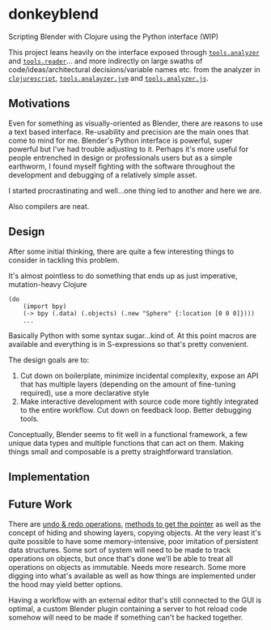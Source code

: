 # donkeyblend

Scripting Blender with Clojure using the Python interface (WIP)

This project leans heavily on the interface exposed through [`tools.analyzer`](https://github.com/clojure/tools.analyzer) and [`tools.reader`](https://github.com/clojure/tools.reader)... and more indirectly on large swaths of code/ideas/architectural decisions/variable names etc. from the analyzer in [`clojurescript`](https://github.com/clojure/clojurescript), [`tools.analayzer.jvm`](https://github.com/clojure/tools.analyzer.jvm) and [`tools.analyzer.js`](https://github.com/clojure/tools.analyzer.js/).

## Motivations

Even for something as visually-oriented as Blender, there are reasons to use a text based interface. Re-usability and precision are the main ones that come to mind for me. Blender's Python interface is powerful, super powerful but I've had trouble adjusting to it. Perhaps it's more useful for people entrenched in design or professionals users but as a simple earthworm, I found myself fighting with the software throughout the development and debugging of a relatively simple asset.

I started procrastinating and well...one thing led to another and here we are.

Also compilers are neat.

## Design

After some initial thinking, there are quite a few interesting things to consider in tackling this problem.

It's almost pointless to do something that ends up as just imperative, mutation-heavy Clojure

    (do
        (import bpy)
        (-> bpy (.data) (.objects) (.new "Sphere" {:location [0 0 0]})))
        ...

Basically Python with some syntax sugar...kind of. At this point macros are available and everything is in S-expressions so that's pretty convenient.

The design goals are to:

1. Cut down on boilerplate, minimize incidental complexity, expose an API that has multiple layers (depending on the amount of fine-tuning required), use a more declarative style
2. Make interactive development with source code more tightly integrated to the entire workflow. Cut down on feedback loop. Better debugging tools.

Conceptually, Blender seems to fit well in a functional framework, a few unique data types and multiple functions that can act on them. Making things small and composable is a pretty straightforward translation.

## Implementation

## Future Work

There are [undo & redo operations](https://docs.blender.org/api/2.79/bpy.ops.ed.html?highlight=undo#bpy.ops.ed.undo_redo), [methods to get the pointer](https://docs.blender.org/api/current/bpy.types.bpy_struct.html#bpy.types.bpy_struct.as_pointer) as well as the concept of hiding and showing layers, copying objects. At the very least it's quite possible to have some memory-intensive, poor imitation of persistent data structures. Some sort of system will need to be made to track operations on objects, but once that's done we'll be able to treat all operations on objects as immutable. Needs more research. Some more digging into what's available as well as how things are implemented under the hood may yield better options.

Having a workflow with an external editor that's still connected to the GUI is optimal, a custom Blender plugin containing a server to hot reload code somehow will need to be made if something can't be hacked together.

